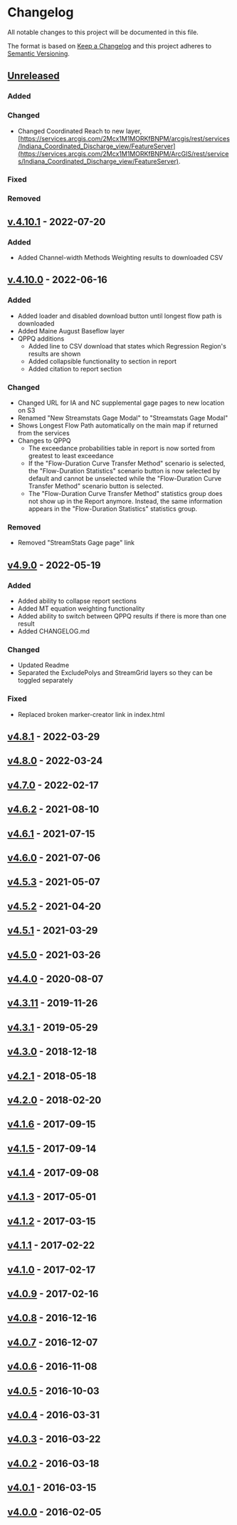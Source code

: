 # Changelog

All notable changes to this project will be documented in this file.

The format is based on [Keep a Changelog](http://keepachangelog.com/en/1.0.0/)
and this project adheres to [Semantic Versioning](http://semver.org/spec/v2.0.0.html).
## [Unreleased](https://github.com/USGS-WiM/StreamStats/tree/dev)
  
  ### Added

  ### Changed
  - Changed Coordinated Reach to new layer, [https://services.arcgis.com/2Mcx1M1MORKfBNPM/arcgis/rest/services/Indiana_Coordinated_Discharge_view/FeatureServer](https://services.arcgis.com/2Mcx1M1MORKfBNPM/ArcGIS/rest/services/Indiana_Coordinated_Discharge_view/FeatureServer). 

  ### Fixed

  ### Removed

## [v.4.10.1](https://github.com/USGS-WiM/StreamStats/releases/tag/v4.10.1) - 2022-07-20
  
  ### Added
  - Added Channel-width Methods Weighting results to downloaded CSV

## [v.4.10.0](https://github.com/USGS-WiM/StreamStats/releases/tag/v4.10.0) - 2022-06-16
  
  ### Added
  - Added loader and disabled download button until longest flow path is downloaded
  - Added Maine August Baseflow layer
  - QPPQ additions
    - Added line to CSV download that states which Regression Region's results are shown
    - Added collapsible functionality to section in report
    - Added citation to report section
    
  ### Changed
  - Changed URL for IA and NC supplemental gage pages to new location on S3
  - Renamed "New Streamstats Gage Modal" to "Streamstats Gage Modal"
  - Shows Longest Flow Path automatically on the main map if returned from the services
  - Changes to QPPQ
    - The exceedance probabilities table in report is now sorted from greatest to least exceedance
    - If the "Flow-Duration Curve Transfer Method" scenario is selected, the "Flow-Duration Statistics" scenario button is now selected by default and cannot be unselected while the "Flow-Duration Curve Transfer Method" scenario button is selected.
    - The "Flow-Duration Curve Transfer Method" statistics group does not show up in the Report anymore. Instead, the same information appears in the "Flow-Duration Statistics" statistics group.

  ### Removed
  - Removed "StreamStats Gage page" link

## [v4.9.0](https://github.com/USGS-WiM/StreamStats/releases/tag/v4.9.0) - 2022-05-19

 ### Added
 -  Added ability to collapse report sections
 -  Added MT equation weighting functionality
 -  Added ability to switch between QPPQ results if there is more than one result
 -  Added CHANGELOG.md
 
 ### Changed
 -  Updated Readme
 -  Separated the ExcludePolys and StreamGrid layers so they can be toggled separately 

 ### Fixed
 -  Replaced broken marker-creator link in index.html

## [v4.8.1](https://github.com/USGS-WiM/StreamStats/releases/tag/v4.8.1) - 2022-03-29
## [v4.8.0](https://github.com/USGS-WiM/StreamStats/releases/tag/v4.8.0) - 2022-03-24
## [v4.7.0](https://github.com/USGS-WiM/StreamStats/releases/tag/v4.7.0) - 2022-02-17
## [v4.6.2](https://github.com/USGS-WiM/StreamStats/releases/tag/v4.6.2) - 2021-08-10  
## [v4.6.1](https://github.com/USGS-WiM/StreamStats/releases/tag/v4.6.1) - 2021-07-15
## [v4.6.0](https://github.com/USGS-WiM/StreamStats/releases/tag/v4.6.0) - 2021-07-06
## [v4.5.3](https://github.com/USGS-WiM/StreamStats/releases/tag/v4.5.3) - 2021-05-07
## [v4.5.2](https://github.com/USGS-WiM/StreamStats/releases/tag/v4.5.2) - 2021-04-20
## [v4.5.1](https://github.com/USGS-WiM/StreamStats/releases/tag/v4.5.1) - 2021-03-29
## [v4.5.0](https://github.com/USGS-WiM/StreamStats/releases/tag/v4.5.0) - 2021-03-26
## [v4.4.0](https://github.com/USGS-WiM/StreamStats/releases/tag/v4.4.0) - 2020-08-07
## [v4.3.11](https://github.com/USGS-WiM/StreamStats/releases/tag/v4.3.11) - 2019-11-26
## [v4.3.1](https://github.com/USGS-WiM/StreamStats/releases/tag/v4.3.1) - 2019-05-29
## [v4.3.0](https://github.com/USGS-WiM/StreamStats/releases/tag/v4.3.0) - 2018-12-18
## [v4.2.1](https://github.com/USGS-WiM/StreamStats/releases/tag/v4.2.1) - 2018-05-18
## [v4.2.0](https://github.com/USGS-WiM/StreamStats/releases/tag/v4.2.0) - 2018-02-20
## [v4.1.6](https://github.com/USGS-WiM/StreamStats/releases/tag/v4.1.6) - 2017-09-15  
## [v4.1.5](https://github.com/USGS-WiM/StreamStats/releases/tag/v4.1.5) - 2017-09-14 
## [v4.1.4](https://github.com/USGS-WiM/StreamStats/releases/tag/v4.1.4) - 2017-09-08 
## [v4.1.3](https://github.com/USGS-WiM/StreamStats/releases/tag/v4.1.3) - 2017-05-01
## [v4.1.2](https://github.com/USGS-WiM/StreamStats/releases/tag/v4.1.2) - 2017-03-15
## [v4.1.1](https://github.com/USGS-WiM/StreamStats/releases/tag/v4.1.1) - 2017-02-22
## [v4.1.0](https://github.com/USGS-WiM/StreamStats/releases/tag/v4.1.0) - 2017-02-17
## [v4.0.9](https://github.com/USGS-WiM/StreamStats/releases/tag/v4.0.9) - 2017-02-16
## [v4.0.8](https://github.com/USGS-WiM/StreamStats/releases/tag/v4.0.8) - 2016-12-16
## [v4.0.7](https://github.com/USGS-WiM/StreamStats/releases/tag/v4.0.7) - 2016-12-07
## [v4.0.6](https://github.com/USGS-WiM/StreamStats/releases/tag/v4.0.6) - 2016-11-08  
## [v4.0.5](https://github.com/USGS-WiM/StreamStats/releases/tag/v4.0.5) - 2016-10-03
## [v4.0.4](https://github.com/USGS-WiM/StreamStats/releases/tag/v4.0.4) - 2016-03-31
## [v4.0.3](https://github.com/USGS-WiM/StreamStats/releases/tag/v4.0.3) - 2016-03-22
## [v4.0.2](https://github.com/USGS-WiM/StreamStats/releases/tag/v4.0.2) - 2016-03-18
## [v4.0.1](https://github.com/USGS-WiM/StreamStats/releases/tag/v4.0.1) - 2016-03-15
## [v4.0.0](https://github.com/USGS-WiM/StreamStats/releases/tag/v4.0.0) - 2016-02-05
